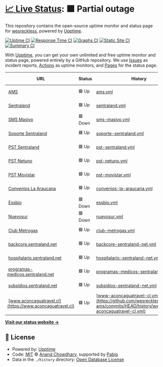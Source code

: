 # [📈 Live Status](https://wesreckless.github.io/upptime-ams): <!--live status--> **🟧 Partial outage**

This repository contains the open-source uptime monitor and status page for [wesreckless](https://wesreckless.github.io/upptime-ams), powered by [Upptime](https://github.com/upptime/upptime).

[![Uptime CI](https://github.com/wesreckless/upptime-ams/workflows/Uptime%20CI/badge.svg)](https://github.com/wesreckless/upptime-ams/actions?query=workflow%3A%22Uptime+CI%22)
[![Response Time CI](https://github.com/wesreckless/upptime-ams/workflows/Response%20Time%20CI/badge.svg)](https://github.com/wesreckless/upptime-ams/actions?query=workflow%3A%22Response+Time+CI%22)
[![Graphs CI](https://github.com/wesreckless/upptime-ams/workflows/Graphs%20CI/badge.svg)](https://github.com/wesreckless/upptime-ams/actions?query=workflow%3A%22Graphs+CI%22)
[![Static Site CI](https://github.com/wesreckless/upptime-ams/workflows/Static%20Site%20CI/badge.svg)](https://github.com/wesreckless/upptime-ams/actions?query=workflow%3A%22Static+Site+CI%22)
[![Summary CI](https://github.com/wesreckless/upptime-ams/workflows/Summary%20CI/badge.svg)](https://github.com/wesreckless/upptime-ams/actions?query=workflow%3A%22Summary+CI%22)

With [Upptime](https://upptime.js.org), you can get your own unlimited and free uptime monitor and status page, powered entirely by a GitHub repository. We use [Issues](https://github.com/wesreckless/upptime-ams/issues) as incident reports, [Actions](https://github.com/wesreckless/upptime-ams/actions) as uptime monitors, and [Pages](https://wesreckless.github.io/upptime-ams) for the status page.

<!--start: status pages-->
<!-- This summary is generated by Upptime (https://github.com/upptime/upptime) -->
<!-- Do not edit this manually, your changes will be overwritten -->
<!-- prettier-ignore -->
| URL | Status | History | Response Time | Uptime |
| --- | ------ | ------- | ------------- | ------ |
| <img alt="" src="https://icons.duckduckgo.com/ip3/www.amsmobilesolutions.cl.ico" height="13"> [AMS](https://www.amsmobilesolutions.cl) | 🟩 Up | [ams.yml](https://github.com/wesreckless/upptime-ams/commits/HEAD/history/ams.yml) | <details><summary><img alt="Response time graph" src="./graphs/ams/response-time-week.png" height="20"> 1576ms</summary><br><a href="https://wesreckless.github.io/upptime-ams/history/ams"><img alt="Response time 1194" src="https://img.shields.io/endpoint?url=https%3A%2F%2Fraw.githubusercontent.com%2Fwesreckless%2Fupptime-ams%2FHEAD%2Fapi%2Fams%2Fresponse-time.json"></a><br><a href="https://wesreckless.github.io/upptime-ams/history/ams"><img alt="24-hour response time 2671" src="https://img.shields.io/endpoint?url=https%3A%2F%2Fraw.githubusercontent.com%2Fwesreckless%2Fupptime-ams%2FHEAD%2Fapi%2Fams%2Fresponse-time-day.json"></a><br><a href="https://wesreckless.github.io/upptime-ams/history/ams"><img alt="7-day response time 1576" src="https://img.shields.io/endpoint?url=https%3A%2F%2Fraw.githubusercontent.com%2Fwesreckless%2Fupptime-ams%2FHEAD%2Fapi%2Fams%2Fresponse-time-week.json"></a><br><a href="https://wesreckless.github.io/upptime-ams/history/ams"><img alt="30-day response time 1104" src="https://img.shields.io/endpoint?url=https%3A%2F%2Fraw.githubusercontent.com%2Fwesreckless%2Fupptime-ams%2FHEAD%2Fapi%2Fams%2Fresponse-time-month.json"></a><br><a href="https://wesreckless.github.io/upptime-ams/history/ams"><img alt="1-year response time 1194" src="https://img.shields.io/endpoint?url=https%3A%2F%2Fraw.githubusercontent.com%2Fwesreckless%2Fupptime-ams%2FHEAD%2Fapi%2Fams%2Fresponse-time-year.json"></a></details> | <details><summary><a href="https://wesreckless.github.io/upptime-ams/history/ams">97.96%</a></summary><a href="https://wesreckless.github.io/upptime-ams/history/ams"><img alt="All-time uptime 99.19%" src="https://img.shields.io/endpoint?url=https%3A%2F%2Fraw.githubusercontent.com%2Fwesreckless%2Fupptime-ams%2FHEAD%2Fapi%2Fams%2Fuptime.json"></a><br><a href="https://wesreckless.github.io/upptime-ams/history/ams"><img alt="24-hour uptime 90.97%" src="https://img.shields.io/endpoint?url=https%3A%2F%2Fraw.githubusercontent.com%2Fwesreckless%2Fupptime-ams%2FHEAD%2Fapi%2Fams%2Fuptime-day.json"></a><br><a href="https://wesreckless.github.io/upptime-ams/history/ams"><img alt="7-day uptime 97.96%" src="https://img.shields.io/endpoint?url=https%3A%2F%2Fraw.githubusercontent.com%2Fwesreckless%2Fupptime-ams%2FHEAD%2Fapi%2Fams%2Fuptime-week.json"></a><br><a href="https://wesreckless.github.io/upptime-ams/history/ams"><img alt="30-day uptime 97.70%" src="https://img.shields.io/endpoint?url=https%3A%2F%2Fraw.githubusercontent.com%2Fwesreckless%2Fupptime-ams%2FHEAD%2Fapi%2Fams%2Fuptime-month.json"></a><br><a href="https://wesreckless.github.io/upptime-ams/history/ams"><img alt="1-year uptime 99.19%" src="https://img.shields.io/endpoint?url=https%3A%2F%2Fraw.githubusercontent.com%2Fwesreckless%2Fupptime-ams%2FHEAD%2Fapi%2Fams%2Fuptime-year.json"></a></details>
| <img alt="" src="https://icons.duckduckgo.com/ip3/www.sentraland.net.ico" height="13"> [Sentraland](https://www.sentraland.net) | 🟩 Up | [sentraland.yml](https://github.com/wesreckless/upptime-ams/commits/HEAD/history/sentraland.yml) | <details><summary><img alt="Response time graph" src="./graphs/sentraland/response-time-week.png" height="20"> 4884ms</summary><br><a href="https://wesreckless.github.io/upptime-ams/history/sentraland"><img alt="Response time 2089" src="https://img.shields.io/endpoint?url=https%3A%2F%2Fraw.githubusercontent.com%2Fwesreckless%2Fupptime-ams%2FHEAD%2Fapi%2Fsentraland%2Fresponse-time.json"></a><br><a href="https://wesreckless.github.io/upptime-ams/history/sentraland"><img alt="24-hour response time 1377" src="https://img.shields.io/endpoint?url=https%3A%2F%2Fraw.githubusercontent.com%2Fwesreckless%2Fupptime-ams%2FHEAD%2Fapi%2Fsentraland%2Fresponse-time-day.json"></a><br><a href="https://wesreckless.github.io/upptime-ams/history/sentraland"><img alt="7-day response time 4884" src="https://img.shields.io/endpoint?url=https%3A%2F%2Fraw.githubusercontent.com%2Fwesreckless%2Fupptime-ams%2FHEAD%2Fapi%2Fsentraland%2Fresponse-time-week.json"></a><br><a href="https://wesreckless.github.io/upptime-ams/history/sentraland"><img alt="30-day response time 2783" src="https://img.shields.io/endpoint?url=https%3A%2F%2Fraw.githubusercontent.com%2Fwesreckless%2Fupptime-ams%2FHEAD%2Fapi%2Fsentraland%2Fresponse-time-month.json"></a><br><a href="https://wesreckless.github.io/upptime-ams/history/sentraland"><img alt="1-year response time 2089" src="https://img.shields.io/endpoint?url=https%3A%2F%2Fraw.githubusercontent.com%2Fwesreckless%2Fupptime-ams%2FHEAD%2Fapi%2Fsentraland%2Fresponse-time-year.json"></a></details> | <details><summary><a href="https://wesreckless.github.io/upptime-ams/history/sentraland">98.57%</a></summary><a href="https://wesreckless.github.io/upptime-ams/history/sentraland"><img alt="All-time uptime 99.92%" src="https://img.shields.io/endpoint?url=https%3A%2F%2Fraw.githubusercontent.com%2Fwesreckless%2Fupptime-ams%2FHEAD%2Fapi%2Fsentraland%2Fuptime.json"></a><br><a href="https://wesreckless.github.io/upptime-ams/history/sentraland"><img alt="24-hour uptime 100.00%" src="https://img.shields.io/endpoint?url=https%3A%2F%2Fraw.githubusercontent.com%2Fwesreckless%2Fupptime-ams%2FHEAD%2Fapi%2Fsentraland%2Fuptime-day.json"></a><br><a href="https://wesreckless.github.io/upptime-ams/history/sentraland"><img alt="7-day uptime 98.57%" src="https://img.shields.io/endpoint?url=https%3A%2F%2Fraw.githubusercontent.com%2Fwesreckless%2Fupptime-ams%2FHEAD%2Fapi%2Fsentraland%2Fuptime-week.json"></a><br><a href="https://wesreckless.github.io/upptime-ams/history/sentraland"><img alt="30-day uptime 99.67%" src="https://img.shields.io/endpoint?url=https%3A%2F%2Fraw.githubusercontent.com%2Fwesreckless%2Fupptime-ams%2FHEAD%2Fapi%2Fsentraland%2Fuptime-month.json"></a><br><a href="https://wesreckless.github.io/upptime-ams/history/sentraland"><img alt="1-year uptime 99.92%" src="https://img.shields.io/endpoint?url=https%3A%2F%2Fraw.githubusercontent.com%2Fwesreckless%2Fupptime-ams%2FHEAD%2Fapi%2Fsentraland%2Fuptime-year.json"></a></details>
| <img alt="" src="https://icons.duckduckgo.com/ip3/www.smsmasivo.net.ico" height="13"> [SMS Masivo](https://www.smsmasivo.net) | 🟥 Down | [sms-masivo.yml](https://github.com/wesreckless/upptime-ams/commits/HEAD/history/sms-masivo.yml) | <details><summary><img alt="Response time graph" src="./graphs/sms-masivo/response-time-week.png" height="20"> 243ms</summary><br><a href="https://wesreckless.github.io/upptime-ams/history/sms-masivo"><img alt="Response time 299" src="https://img.shields.io/endpoint?url=https%3A%2F%2Fraw.githubusercontent.com%2Fwesreckless%2Fupptime-ams%2FHEAD%2Fapi%2Fsms-masivo%2Fresponse-time.json"></a><br><a href="https://wesreckless.github.io/upptime-ams/history/sms-masivo"><img alt="24-hour response time 295" src="https://img.shields.io/endpoint?url=https%3A%2F%2Fraw.githubusercontent.com%2Fwesreckless%2Fupptime-ams%2FHEAD%2Fapi%2Fsms-masivo%2Fresponse-time-day.json"></a><br><a href="https://wesreckless.github.io/upptime-ams/history/sms-masivo"><img alt="7-day response time 243" src="https://img.shields.io/endpoint?url=https%3A%2F%2Fraw.githubusercontent.com%2Fwesreckless%2Fupptime-ams%2FHEAD%2Fapi%2Fsms-masivo%2Fresponse-time-week.json"></a><br><a href="https://wesreckless.github.io/upptime-ams/history/sms-masivo"><img alt="30-day response time 237" src="https://img.shields.io/endpoint?url=https%3A%2F%2Fraw.githubusercontent.com%2Fwesreckless%2Fupptime-ams%2FHEAD%2Fapi%2Fsms-masivo%2Fresponse-time-month.json"></a><br><a href="https://wesreckless.github.io/upptime-ams/history/sms-masivo"><img alt="1-year response time 299" src="https://img.shields.io/endpoint?url=https%3A%2F%2Fraw.githubusercontent.com%2Fwesreckless%2Fupptime-ams%2FHEAD%2Fapi%2Fsms-masivo%2Fresponse-time-year.json"></a></details> | <details><summary><a href="https://wesreckless.github.io/upptime-ams/history/sms-masivo">0.00%</a></summary><a href="https://wesreckless.github.io/upptime-ams/history/sms-masivo"><img alt="All-time uptime 50.07%" src="https://img.shields.io/endpoint?url=https%3A%2F%2Fraw.githubusercontent.com%2Fwesreckless%2Fupptime-ams%2FHEAD%2Fapi%2Fsms-masivo%2Fuptime.json"></a><br><a href="https://wesreckless.github.io/upptime-ams/history/sms-masivo"><img alt="24-hour uptime 0.00%" src="https://img.shields.io/endpoint?url=https%3A%2F%2Fraw.githubusercontent.com%2Fwesreckless%2Fupptime-ams%2FHEAD%2Fapi%2Fsms-masivo%2Fuptime-day.json"></a><br><a href="https://wesreckless.github.io/upptime-ams/history/sms-masivo"><img alt="7-day uptime 0.00%" src="https://img.shields.io/endpoint?url=https%3A%2F%2Fraw.githubusercontent.com%2Fwesreckless%2Fupptime-ams%2FHEAD%2Fapi%2Fsms-masivo%2Fuptime-week.json"></a><br><a href="https://wesreckless.github.io/upptime-ams/history/sms-masivo"><img alt="30-day uptime 1.38%" src="https://img.shields.io/endpoint?url=https%3A%2F%2Fraw.githubusercontent.com%2Fwesreckless%2Fupptime-ams%2FHEAD%2Fapi%2Fsms-masivo%2Fuptime-month.json"></a><br><a href="https://wesreckless.github.io/upptime-ams/history/sms-masivo"><img alt="1-year uptime 50.07%" src="https://img.shields.io/endpoint?url=https%3A%2F%2Fraw.githubusercontent.com%2Fwesreckless%2Fupptime-ams%2FHEAD%2Fapi%2Fsms-masivo%2Fuptime-year.json"></a></details>
| <img alt="" src="https://icons.duckduckgo.com/ip3/soporte.sentraland.net.ico" height="13"> [Soporte Sentraland](https://soporte.sentraland.net) | 🟩 Up | [soporte-sentraland.yml](https://github.com/wesreckless/upptime-ams/commits/HEAD/history/soporte-sentraland.yml) | <details><summary><img alt="Response time graph" src="./graphs/soporte-sentraland/response-time-week.png" height="20"> 4952ms</summary><br><a href="https://wesreckless.github.io/upptime-ams/history/soporte-sentraland"><img alt="Response time 565" src="https://img.shields.io/endpoint?url=https%3A%2F%2Fraw.githubusercontent.com%2Fwesreckless%2Fupptime-ams%2FHEAD%2Fapi%2Fsoporte-sentraland%2Fresponse-time.json"></a><br><a href="https://wesreckless.github.io/upptime-ams/history/soporte-sentraland"><img alt="24-hour response time 307" src="https://img.shields.io/endpoint?url=https%3A%2F%2Fraw.githubusercontent.com%2Fwesreckless%2Fupptime-ams%2FHEAD%2Fapi%2Fsoporte-sentraland%2Fresponse-time-day.json"></a><br><a href="https://wesreckless.github.io/upptime-ams/history/soporte-sentraland"><img alt="7-day response time 4952" src="https://img.shields.io/endpoint?url=https%3A%2F%2Fraw.githubusercontent.com%2Fwesreckless%2Fupptime-ams%2FHEAD%2Fapi%2Fsoporte-sentraland%2Fresponse-time-week.json"></a><br><a href="https://wesreckless.github.io/upptime-ams/history/soporte-sentraland"><img alt="30-day response time 1929" src="https://img.shields.io/endpoint?url=https%3A%2F%2Fraw.githubusercontent.com%2Fwesreckless%2Fupptime-ams%2FHEAD%2Fapi%2Fsoporte-sentraland%2Fresponse-time-month.json"></a><br><a href="https://wesreckless.github.io/upptime-ams/history/soporte-sentraland"><img alt="1-year response time 565" src="https://img.shields.io/endpoint?url=https%3A%2F%2Fraw.githubusercontent.com%2Fwesreckless%2Fupptime-ams%2FHEAD%2Fapi%2Fsoporte-sentraland%2Fresponse-time-year.json"></a></details> | <details><summary><a href="https://wesreckless.github.io/upptime-ams/history/soporte-sentraland">99.42%</a></summary><a href="https://wesreckless.github.io/upptime-ams/history/soporte-sentraland"><img alt="All-time uptime 99.97%" src="https://img.shields.io/endpoint?url=https%3A%2F%2Fraw.githubusercontent.com%2Fwesreckless%2Fupptime-ams%2FHEAD%2Fapi%2Fsoporte-sentraland%2Fuptime.json"></a><br><a href="https://wesreckless.github.io/upptime-ams/history/soporte-sentraland"><img alt="24-hour uptime 100.00%" src="https://img.shields.io/endpoint?url=https%3A%2F%2Fraw.githubusercontent.com%2Fwesreckless%2Fupptime-ams%2FHEAD%2Fapi%2Fsoporte-sentraland%2Fuptime-day.json"></a><br><a href="https://wesreckless.github.io/upptime-ams/history/soporte-sentraland"><img alt="7-day uptime 99.42%" src="https://img.shields.io/endpoint?url=https%3A%2F%2Fraw.githubusercontent.com%2Fwesreckless%2Fupptime-ams%2FHEAD%2Fapi%2Fsoporte-sentraland%2Fuptime-week.json"></a><br><a href="https://wesreckless.github.io/upptime-ams/history/soporte-sentraland"><img alt="30-day uptime 99.87%" src="https://img.shields.io/endpoint?url=https%3A%2F%2Fraw.githubusercontent.com%2Fwesreckless%2Fupptime-ams%2FHEAD%2Fapi%2Fsoporte-sentraland%2Fuptime-month.json"></a><br><a href="https://wesreckless.github.io/upptime-ams/history/soporte-sentraland"><img alt="1-year uptime 99.97%" src="https://img.shields.io/endpoint?url=https%3A%2F%2Fraw.githubusercontent.com%2Fwesreckless%2Fupptime-ams%2FHEAD%2Fapi%2Fsoporte-sentraland%2Fuptime-year.json"></a></details>
| <img alt="" src="https://icons.duckduckgo.com/ip3/sent.sentraland.net.ico" height="13"> [PST Sentraland](https://sent.sentraland.net) | 🟩 Up | [pst-sentraland.yml](https://github.com/wesreckless/upptime-ams/commits/HEAD/history/pst-sentraland.yml) | <details><summary><img alt="Response time graph" src="./graphs/pst-sentraland/response-time-week.png" height="20"> 250ms</summary><br><a href="https://wesreckless.github.io/upptime-ams/history/pst-sentraland"><img alt="Response time 290" src="https://img.shields.io/endpoint?url=https%3A%2F%2Fraw.githubusercontent.com%2Fwesreckless%2Fupptime-ams%2FHEAD%2Fapi%2Fpst-sentraland%2Fresponse-time.json"></a><br><a href="https://wesreckless.github.io/upptime-ams/history/pst-sentraland"><img alt="24-hour response time 379" src="https://img.shields.io/endpoint?url=https%3A%2F%2Fraw.githubusercontent.com%2Fwesreckless%2Fupptime-ams%2FHEAD%2Fapi%2Fpst-sentraland%2Fresponse-time-day.json"></a><br><a href="https://wesreckless.github.io/upptime-ams/history/pst-sentraland"><img alt="7-day response time 250" src="https://img.shields.io/endpoint?url=https%3A%2F%2Fraw.githubusercontent.com%2Fwesreckless%2Fupptime-ams%2FHEAD%2Fapi%2Fpst-sentraland%2Fresponse-time-week.json"></a><br><a href="https://wesreckless.github.io/upptime-ams/history/pst-sentraland"><img alt="30-day response time 272" src="https://img.shields.io/endpoint?url=https%3A%2F%2Fraw.githubusercontent.com%2Fwesreckless%2Fupptime-ams%2FHEAD%2Fapi%2Fpst-sentraland%2Fresponse-time-month.json"></a><br><a href="https://wesreckless.github.io/upptime-ams/history/pst-sentraland"><img alt="1-year response time 290" src="https://img.shields.io/endpoint?url=https%3A%2F%2Fraw.githubusercontent.com%2Fwesreckless%2Fupptime-ams%2FHEAD%2Fapi%2Fpst-sentraland%2Fresponse-time-year.json"></a></details> | <details><summary><a href="https://wesreckless.github.io/upptime-ams/history/pst-sentraland">100.00%</a></summary><a href="https://wesreckless.github.io/upptime-ams/history/pst-sentraland"><img alt="All-time uptime 99.99%" src="https://img.shields.io/endpoint?url=https%3A%2F%2Fraw.githubusercontent.com%2Fwesreckless%2Fupptime-ams%2FHEAD%2Fapi%2Fpst-sentraland%2Fuptime.json"></a><br><a href="https://wesreckless.github.io/upptime-ams/history/pst-sentraland"><img alt="24-hour uptime 100.00%" src="https://img.shields.io/endpoint?url=https%3A%2F%2Fraw.githubusercontent.com%2Fwesreckless%2Fupptime-ams%2FHEAD%2Fapi%2Fpst-sentraland%2Fuptime-day.json"></a><br><a href="https://wesreckless.github.io/upptime-ams/history/pst-sentraland"><img alt="7-day uptime 100.00%" src="https://img.shields.io/endpoint?url=https%3A%2F%2Fraw.githubusercontent.com%2Fwesreckless%2Fupptime-ams%2FHEAD%2Fapi%2Fpst-sentraland%2Fuptime-week.json"></a><br><a href="https://wesreckless.github.io/upptime-ams/history/pst-sentraland"><img alt="30-day uptime 100.00%" src="https://img.shields.io/endpoint?url=https%3A%2F%2Fraw.githubusercontent.com%2Fwesreckless%2Fupptime-ams%2FHEAD%2Fapi%2Fpst-sentraland%2Fuptime-month.json"></a><br><a href="https://wesreckless.github.io/upptime-ams/history/pst-sentraland"><img alt="1-year uptime 99.99%" src="https://img.shields.io/endpoint?url=https%3A%2F%2Fraw.githubusercontent.com%2Fwesreckless%2Fupptime-ams%2FHEAD%2Fapi%2Fpst-sentraland%2Fuptime-year.json"></a></details>
| <img alt="" src="https://icons.duckduckgo.com/ip3/smsys.netuno.cl.ico" height="13"> [PST Netuno](https://smsys.netuno.cl) | 🟩 Up | [pst-netuno.yml](https://github.com/wesreckless/upptime-ams/commits/HEAD/history/pst-netuno.yml) | <details><summary><img alt="Response time graph" src="./graphs/pst-netuno/response-time-week.png" height="20"> 611ms</summary><br><a href="https://wesreckless.github.io/upptime-ams/history/pst-netuno"><img alt="Response time 700" src="https://img.shields.io/endpoint?url=https%3A%2F%2Fraw.githubusercontent.com%2Fwesreckless%2Fupptime-ams%2FHEAD%2Fapi%2Fpst-netuno%2Fresponse-time.json"></a><br><a href="https://wesreckless.github.io/upptime-ams/history/pst-netuno"><img alt="24-hour response time 735" src="https://img.shields.io/endpoint?url=https%3A%2F%2Fraw.githubusercontent.com%2Fwesreckless%2Fupptime-ams%2FHEAD%2Fapi%2Fpst-netuno%2Fresponse-time-day.json"></a><br><a href="https://wesreckless.github.io/upptime-ams/history/pst-netuno"><img alt="7-day response time 611" src="https://img.shields.io/endpoint?url=https%3A%2F%2Fraw.githubusercontent.com%2Fwesreckless%2Fupptime-ams%2FHEAD%2Fapi%2Fpst-netuno%2Fresponse-time-week.json"></a><br><a href="https://wesreckless.github.io/upptime-ams/history/pst-netuno"><img alt="30-day response time 655" src="https://img.shields.io/endpoint?url=https%3A%2F%2Fraw.githubusercontent.com%2Fwesreckless%2Fupptime-ams%2FHEAD%2Fapi%2Fpst-netuno%2Fresponse-time-month.json"></a><br><a href="https://wesreckless.github.io/upptime-ams/history/pst-netuno"><img alt="1-year response time 700" src="https://img.shields.io/endpoint?url=https%3A%2F%2Fraw.githubusercontent.com%2Fwesreckless%2Fupptime-ams%2FHEAD%2Fapi%2Fpst-netuno%2Fresponse-time-year.json"></a></details> | <details><summary><a href="https://wesreckless.github.io/upptime-ams/history/pst-netuno">100.00%</a></summary><a href="https://wesreckless.github.io/upptime-ams/history/pst-netuno"><img alt="All-time uptime 99.68%" src="https://img.shields.io/endpoint?url=https%3A%2F%2Fraw.githubusercontent.com%2Fwesreckless%2Fupptime-ams%2FHEAD%2Fapi%2Fpst-netuno%2Fuptime.json"></a><br><a href="https://wesreckless.github.io/upptime-ams/history/pst-netuno"><img alt="24-hour uptime 100.00%" src="https://img.shields.io/endpoint?url=https%3A%2F%2Fraw.githubusercontent.com%2Fwesreckless%2Fupptime-ams%2FHEAD%2Fapi%2Fpst-netuno%2Fuptime-day.json"></a><br><a href="https://wesreckless.github.io/upptime-ams/history/pst-netuno"><img alt="7-day uptime 100.00%" src="https://img.shields.io/endpoint?url=https%3A%2F%2Fraw.githubusercontent.com%2Fwesreckless%2Fupptime-ams%2FHEAD%2Fapi%2Fpst-netuno%2Fuptime-week.json"></a><br><a href="https://wesreckless.github.io/upptime-ams/history/pst-netuno"><img alt="30-day uptime 100.00%" src="https://img.shields.io/endpoint?url=https%3A%2F%2Fraw.githubusercontent.com%2Fwesreckless%2Fupptime-ams%2FHEAD%2Fapi%2Fpst-netuno%2Fuptime-month.json"></a><br><a href="https://wesreckless.github.io/upptime-ams/history/pst-netuno"><img alt="1-year uptime 99.68%" src="https://img.shields.io/endpoint?url=https%3A%2F%2Fraw.githubusercontent.com%2Fwesreckless%2Fupptime-ams%2FHEAD%2Fapi%2Fpst-netuno%2Fuptime-year.json"></a></details>
| <img alt="" src="https://icons.duckduckgo.com/ip3/pst.movistar.cl.ico" height="13"> [PST Movistar](https://pst.movistar.cl:8443/PSTadmin/init.do) | 🟩 Up | [pst-movistar.yml](https://github.com/wesreckless/upptime-ams/commits/HEAD/history/pst-movistar.yml) | <details><summary><img alt="Response time graph" src="./graphs/pst-movistar/response-time-week.png" height="20"> 636ms</summary><br><a href="https://wesreckless.github.io/upptime-ams/history/pst-movistar"><img alt="Response time 652" src="https://img.shields.io/endpoint?url=https%3A%2F%2Fraw.githubusercontent.com%2Fwesreckless%2Fupptime-ams%2FHEAD%2Fapi%2Fpst-movistar%2Fresponse-time.json"></a><br><a href="https://wesreckless.github.io/upptime-ams/history/pst-movistar"><img alt="24-hour response time 832" src="https://img.shields.io/endpoint?url=https%3A%2F%2Fraw.githubusercontent.com%2Fwesreckless%2Fupptime-ams%2FHEAD%2Fapi%2Fpst-movistar%2Fresponse-time-day.json"></a><br><a href="https://wesreckless.github.io/upptime-ams/history/pst-movistar"><img alt="7-day response time 636" src="https://img.shields.io/endpoint?url=https%3A%2F%2Fraw.githubusercontent.com%2Fwesreckless%2Fupptime-ams%2FHEAD%2Fapi%2Fpst-movistar%2Fresponse-time-week.json"></a><br><a href="https://wesreckless.github.io/upptime-ams/history/pst-movistar"><img alt="30-day response time 635" src="https://img.shields.io/endpoint?url=https%3A%2F%2Fraw.githubusercontent.com%2Fwesreckless%2Fupptime-ams%2FHEAD%2Fapi%2Fpst-movistar%2Fresponse-time-month.json"></a><br><a href="https://wesreckless.github.io/upptime-ams/history/pst-movistar"><img alt="1-year response time 652" src="https://img.shields.io/endpoint?url=https%3A%2F%2Fraw.githubusercontent.com%2Fwesreckless%2Fupptime-ams%2FHEAD%2Fapi%2Fpst-movistar%2Fresponse-time-year.json"></a></details> | <details><summary><a href="https://wesreckless.github.io/upptime-ams/history/pst-movistar">100.00%</a></summary><a href="https://wesreckless.github.io/upptime-ams/history/pst-movistar"><img alt="All-time uptime 100.00%" src="https://img.shields.io/endpoint?url=https%3A%2F%2Fraw.githubusercontent.com%2Fwesreckless%2Fupptime-ams%2FHEAD%2Fapi%2Fpst-movistar%2Fuptime.json"></a><br><a href="https://wesreckless.github.io/upptime-ams/history/pst-movistar"><img alt="24-hour uptime 100.00%" src="https://img.shields.io/endpoint?url=https%3A%2F%2Fraw.githubusercontent.com%2Fwesreckless%2Fupptime-ams%2FHEAD%2Fapi%2Fpst-movistar%2Fuptime-day.json"></a><br><a href="https://wesreckless.github.io/upptime-ams/history/pst-movistar"><img alt="7-day uptime 100.00%" src="https://img.shields.io/endpoint?url=https%3A%2F%2Fraw.githubusercontent.com%2Fwesreckless%2Fupptime-ams%2FHEAD%2Fapi%2Fpst-movistar%2Fuptime-week.json"></a><br><a href="https://wesreckless.github.io/upptime-ams/history/pst-movistar"><img alt="30-day uptime 100.00%" src="https://img.shields.io/endpoint?url=https%3A%2F%2Fraw.githubusercontent.com%2Fwesreckless%2Fupptime-ams%2FHEAD%2Fapi%2Fpst-movistar%2Fuptime-month.json"></a><br><a href="https://wesreckless.github.io/upptime-ams/history/pst-movistar"><img alt="1-year uptime 100.00%" src="https://img.shields.io/endpoint?url=https%3A%2F%2Fraw.githubusercontent.com%2Fwesreckless%2Fupptime-ams%2FHEAD%2Fapi%2Fpst-movistar%2Fuptime-year.json"></a></details>
| <img alt="" src="https://icons.duckduckgo.com/ip3/convenios.laaraucana.cl.ico" height="13"> [Convenios La Araucana](https://convenios.laaraucana.cl) | 🟩 Up | [convenios-la-araucana.yml](https://github.com/wesreckless/upptime-ams/commits/HEAD/history/convenios-la-araucana.yml) | <details><summary><img alt="Response time graph" src="./graphs/convenios-la-araucana/response-time-week.png" height="20"> 4736ms</summary><br><a href="https://wesreckless.github.io/upptime-ams/history/convenios-la-araucana"><img alt="Response time 1165" src="https://img.shields.io/endpoint?url=https%3A%2F%2Fraw.githubusercontent.com%2Fwesreckless%2Fupptime-ams%2FHEAD%2Fapi%2Fconvenios-la-araucana%2Fresponse-time.json"></a><br><a href="https://wesreckless.github.io/upptime-ams/history/convenios-la-araucana"><img alt="24-hour response time 854" src="https://img.shields.io/endpoint?url=https%3A%2F%2Fraw.githubusercontent.com%2Fwesreckless%2Fupptime-ams%2FHEAD%2Fapi%2Fconvenios-la-araucana%2Fresponse-time-day.json"></a><br><a href="https://wesreckless.github.io/upptime-ams/history/convenios-la-araucana"><img alt="7-day response time 4736" src="https://img.shields.io/endpoint?url=https%3A%2F%2Fraw.githubusercontent.com%2Fwesreckless%2Fupptime-ams%2FHEAD%2Fapi%2Fconvenios-la-araucana%2Fresponse-time-week.json"></a><br><a href="https://wesreckless.github.io/upptime-ams/history/convenios-la-araucana"><img alt="30-day response time 2041" src="https://img.shields.io/endpoint?url=https%3A%2F%2Fraw.githubusercontent.com%2Fwesreckless%2Fupptime-ams%2FHEAD%2Fapi%2Fconvenios-la-araucana%2Fresponse-time-month.json"></a><br><a href="https://wesreckless.github.io/upptime-ams/history/convenios-la-araucana"><img alt="1-year response time 1165" src="https://img.shields.io/endpoint?url=https%3A%2F%2Fraw.githubusercontent.com%2Fwesreckless%2Fupptime-ams%2FHEAD%2Fapi%2Fconvenios-la-araucana%2Fresponse-time-year.json"></a></details> | <details><summary><a href="https://wesreckless.github.io/upptime-ams/history/convenios-la-araucana">98.86%</a></summary><a href="https://wesreckless.github.io/upptime-ams/history/convenios-la-araucana"><img alt="All-time uptime 99.94%" src="https://img.shields.io/endpoint?url=https%3A%2F%2Fraw.githubusercontent.com%2Fwesreckless%2Fupptime-ams%2FHEAD%2Fapi%2Fconvenios-la-araucana%2Fuptime.json"></a><br><a href="https://wesreckless.github.io/upptime-ams/history/convenios-la-araucana"><img alt="24-hour uptime 100.00%" src="https://img.shields.io/endpoint?url=https%3A%2F%2Fraw.githubusercontent.com%2Fwesreckless%2Fupptime-ams%2FHEAD%2Fapi%2Fconvenios-la-araucana%2Fuptime-day.json"></a><br><a href="https://wesreckless.github.io/upptime-ams/history/convenios-la-araucana"><img alt="7-day uptime 98.86%" src="https://img.shields.io/endpoint?url=https%3A%2F%2Fraw.githubusercontent.com%2Fwesreckless%2Fupptime-ams%2FHEAD%2Fapi%2Fconvenios-la-araucana%2Fuptime-week.json"></a><br><a href="https://wesreckless.github.io/upptime-ams/history/convenios-la-araucana"><img alt="30-day uptime 99.74%" src="https://img.shields.io/endpoint?url=https%3A%2F%2Fraw.githubusercontent.com%2Fwesreckless%2Fupptime-ams%2FHEAD%2Fapi%2Fconvenios-la-araucana%2Fuptime-month.json"></a><br><a href="https://wesreckless.github.io/upptime-ams/history/convenios-la-araucana"><img alt="1-year uptime 99.94%" src="https://img.shields.io/endpoint?url=https%3A%2F%2Fraw.githubusercontent.com%2Fwesreckless%2Fupptime-ams%2FHEAD%2Fapi%2Fconvenios-la-araucana%2Fuptime-year.json"></a></details>
| <img alt="" src="https://icons.duckduckgo.com/ip3/www.essbio.cl.ico" height="13"> [Essbio](https://www.essbio.cl) | 🟥 Down | [essbio.yml](https://github.com/wesreckless/upptime-ams/commits/HEAD/history/essbio.yml) | <details><summary><img alt="Response time graph" src="./graphs/essbio/response-time-week.png" height="20"> 222ms</summary><br><a href="https://wesreckless.github.io/upptime-ams/history/essbio"><img alt="Response time 154" src="https://img.shields.io/endpoint?url=https%3A%2F%2Fraw.githubusercontent.com%2Fwesreckless%2Fupptime-ams%2FHEAD%2Fapi%2Fessbio%2Fresponse-time.json"></a><br><a href="https://wesreckless.github.io/upptime-ams/history/essbio"><img alt="24-hour response time 224" src="https://img.shields.io/endpoint?url=https%3A%2F%2Fraw.githubusercontent.com%2Fwesreckless%2Fupptime-ams%2FHEAD%2Fapi%2Fessbio%2Fresponse-time-day.json"></a><br><a href="https://wesreckless.github.io/upptime-ams/history/essbio"><img alt="7-day response time 222" src="https://img.shields.io/endpoint?url=https%3A%2F%2Fraw.githubusercontent.com%2Fwesreckless%2Fupptime-ams%2FHEAD%2Fapi%2Fessbio%2Fresponse-time-week.json"></a><br><a href="https://wesreckless.github.io/upptime-ams/history/essbio"><img alt="30-day response time 189" src="https://img.shields.io/endpoint?url=https%3A%2F%2Fraw.githubusercontent.com%2Fwesreckless%2Fupptime-ams%2FHEAD%2Fapi%2Fessbio%2Fresponse-time-month.json"></a><br><a href="https://wesreckless.github.io/upptime-ams/history/essbio"><img alt="1-year response time 154" src="https://img.shields.io/endpoint?url=https%3A%2F%2Fraw.githubusercontent.com%2Fwesreckless%2Fupptime-ams%2FHEAD%2Fapi%2Fessbio%2Fresponse-time-year.json"></a></details> | <details><summary><a href="https://wesreckless.github.io/upptime-ams/history/essbio">0.00%</a></summary><a href="https://wesreckless.github.io/upptime-ams/history/essbio"><img alt="All-time uptime 0.00%" src="https://img.shields.io/endpoint?url=https%3A%2F%2Fraw.githubusercontent.com%2Fwesreckless%2Fupptime-ams%2FHEAD%2Fapi%2Fessbio%2Fuptime.json"></a><br><a href="https://wesreckless.github.io/upptime-ams/history/essbio"><img alt="24-hour uptime 0.00%" src="https://img.shields.io/endpoint?url=https%3A%2F%2Fraw.githubusercontent.com%2Fwesreckless%2Fupptime-ams%2FHEAD%2Fapi%2Fessbio%2Fuptime-day.json"></a><br><a href="https://wesreckless.github.io/upptime-ams/history/essbio"><img alt="7-day uptime 0.00%" src="https://img.shields.io/endpoint?url=https%3A%2F%2Fraw.githubusercontent.com%2Fwesreckless%2Fupptime-ams%2FHEAD%2Fapi%2Fessbio%2Fuptime-week.json"></a><br><a href="https://wesreckless.github.io/upptime-ams/history/essbio"><img alt="30-day uptime 1.38%" src="https://img.shields.io/endpoint?url=https%3A%2F%2Fraw.githubusercontent.com%2Fwesreckless%2Fupptime-ams%2FHEAD%2Fapi%2Fessbio%2Fuptime-month.json"></a><br><a href="https://wesreckless.github.io/upptime-ams/history/essbio"><img alt="1-year uptime 0.00%" src="https://img.shields.io/endpoint?url=https%3A%2F%2Fraw.githubusercontent.com%2Fwesreckless%2Fupptime-ams%2FHEAD%2Fapi%2Fessbio%2Fuptime-year.json"></a></details>
| <img alt="" src="https://icons.duckduckgo.com/ip3/www.nuevosur.cl.ico" height="13"> [Nuevosur](https://www.nuevosur.cl) | 🟥 Down | [nuevosur.yml](https://github.com/wesreckless/upptime-ams/commits/HEAD/history/nuevosur.yml) | <details><summary><img alt="Response time graph" src="./graphs/nuevosur/response-time-week.png" height="20"> 165ms</summary><br><a href="https://wesreckless.github.io/upptime-ams/history/nuevosur"><img alt="Response time 144" src="https://img.shields.io/endpoint?url=https%3A%2F%2Fraw.githubusercontent.com%2Fwesreckless%2Fupptime-ams%2FHEAD%2Fapi%2Fnuevosur%2Fresponse-time.json"></a><br><a href="https://wesreckless.github.io/upptime-ams/history/nuevosur"><img alt="24-hour response time 219" src="https://img.shields.io/endpoint?url=https%3A%2F%2Fraw.githubusercontent.com%2Fwesreckless%2Fupptime-ams%2FHEAD%2Fapi%2Fnuevosur%2Fresponse-time-day.json"></a><br><a href="https://wesreckless.github.io/upptime-ams/history/nuevosur"><img alt="7-day response time 165" src="https://img.shields.io/endpoint?url=https%3A%2F%2Fraw.githubusercontent.com%2Fwesreckless%2Fupptime-ams%2FHEAD%2Fapi%2Fnuevosur%2Fresponse-time-week.json"></a><br><a href="https://wesreckless.github.io/upptime-ams/history/nuevosur"><img alt="30-day response time 162" src="https://img.shields.io/endpoint?url=https%3A%2F%2Fraw.githubusercontent.com%2Fwesreckless%2Fupptime-ams%2FHEAD%2Fapi%2Fnuevosur%2Fresponse-time-month.json"></a><br><a href="https://wesreckless.github.io/upptime-ams/history/nuevosur"><img alt="1-year response time 144" src="https://img.shields.io/endpoint?url=https%3A%2F%2Fraw.githubusercontent.com%2Fwesreckless%2Fupptime-ams%2FHEAD%2Fapi%2Fnuevosur%2Fresponse-time-year.json"></a></details> | <details><summary><a href="https://wesreckless.github.io/upptime-ams/history/nuevosur">0.00%</a></summary><a href="https://wesreckless.github.io/upptime-ams/history/nuevosur"><img alt="All-time uptime 0.00%" src="https://img.shields.io/endpoint?url=https%3A%2F%2Fraw.githubusercontent.com%2Fwesreckless%2Fupptime-ams%2FHEAD%2Fapi%2Fnuevosur%2Fuptime.json"></a><br><a href="https://wesreckless.github.io/upptime-ams/history/nuevosur"><img alt="24-hour uptime 0.00%" src="https://img.shields.io/endpoint?url=https%3A%2F%2Fraw.githubusercontent.com%2Fwesreckless%2Fupptime-ams%2FHEAD%2Fapi%2Fnuevosur%2Fuptime-day.json"></a><br><a href="https://wesreckless.github.io/upptime-ams/history/nuevosur"><img alt="7-day uptime 0.00%" src="https://img.shields.io/endpoint?url=https%3A%2F%2Fraw.githubusercontent.com%2Fwesreckless%2Fupptime-ams%2FHEAD%2Fapi%2Fnuevosur%2Fuptime-week.json"></a><br><a href="https://wesreckless.github.io/upptime-ams/history/nuevosur"><img alt="30-day uptime 1.38%" src="https://img.shields.io/endpoint?url=https%3A%2F%2Fraw.githubusercontent.com%2Fwesreckless%2Fupptime-ams%2FHEAD%2Fapi%2Fnuevosur%2Fuptime-month.json"></a><br><a href="https://wesreckless.github.io/upptime-ams/history/nuevosur"><img alt="1-year uptime 0.00%" src="https://img.shields.io/endpoint?url=https%3A%2F%2Fraw.githubusercontent.com%2Fwesreckless%2Fupptime-ams%2FHEAD%2Fapi%2Fnuevosur%2Fuptime-year.json"></a></details>
| <img alt="" src="https://icons.duckduckgo.com/ip3/www.clubmetrogas.cl.ico" height="13"> [Club Metrogas](https://www.clubmetrogas.cl) | 🟩 Up | [club-metrogas.yml](https://github.com/wesreckless/upptime-ams/commits/HEAD/history/club-metrogas.yml) | <details><summary><img alt="Response time graph" src="./graphs/club-metrogas/response-time-week.png" height="20"> 1266ms</summary><br><a href="https://wesreckless.github.io/upptime-ams/history/club-metrogas"><img alt="Response time 1500" src="https://img.shields.io/endpoint?url=https%3A%2F%2Fraw.githubusercontent.com%2Fwesreckless%2Fupptime-ams%2FHEAD%2Fapi%2Fclub-metrogas%2Fresponse-time.json"></a><br><a href="https://wesreckless.github.io/upptime-ams/history/club-metrogas"><img alt="24-hour response time 1544" src="https://img.shields.io/endpoint?url=https%3A%2F%2Fraw.githubusercontent.com%2Fwesreckless%2Fupptime-ams%2FHEAD%2Fapi%2Fclub-metrogas%2Fresponse-time-day.json"></a><br><a href="https://wesreckless.github.io/upptime-ams/history/club-metrogas"><img alt="7-day response time 1266" src="https://img.shields.io/endpoint?url=https%3A%2F%2Fraw.githubusercontent.com%2Fwesreckless%2Fupptime-ams%2FHEAD%2Fapi%2Fclub-metrogas%2Fresponse-time-week.json"></a><br><a href="https://wesreckless.github.io/upptime-ams/history/club-metrogas"><img alt="30-day response time 1219" src="https://img.shields.io/endpoint?url=https%3A%2F%2Fraw.githubusercontent.com%2Fwesreckless%2Fupptime-ams%2FHEAD%2Fapi%2Fclub-metrogas%2Fresponse-time-month.json"></a><br><a href="https://wesreckless.github.io/upptime-ams/history/club-metrogas"><img alt="1-year response time 1500" src="https://img.shields.io/endpoint?url=https%3A%2F%2Fraw.githubusercontent.com%2Fwesreckless%2Fupptime-ams%2FHEAD%2Fapi%2Fclub-metrogas%2Fresponse-time-year.json"></a></details> | <details><summary><a href="https://wesreckless.github.io/upptime-ams/history/club-metrogas">100.00%</a></summary><a href="https://wesreckless.github.io/upptime-ams/history/club-metrogas"><img alt="All-time uptime 99.93%" src="https://img.shields.io/endpoint?url=https%3A%2F%2Fraw.githubusercontent.com%2Fwesreckless%2Fupptime-ams%2FHEAD%2Fapi%2Fclub-metrogas%2Fuptime.json"></a><br><a href="https://wesreckless.github.io/upptime-ams/history/club-metrogas"><img alt="24-hour uptime 100.00%" src="https://img.shields.io/endpoint?url=https%3A%2F%2Fraw.githubusercontent.com%2Fwesreckless%2Fupptime-ams%2FHEAD%2Fapi%2Fclub-metrogas%2Fuptime-day.json"></a><br><a href="https://wesreckless.github.io/upptime-ams/history/club-metrogas"><img alt="7-day uptime 100.00%" src="https://img.shields.io/endpoint?url=https%3A%2F%2Fraw.githubusercontent.com%2Fwesreckless%2Fupptime-ams%2FHEAD%2Fapi%2Fclub-metrogas%2Fuptime-week.json"></a><br><a href="https://wesreckless.github.io/upptime-ams/history/club-metrogas"><img alt="30-day uptime 100.00%" src="https://img.shields.io/endpoint?url=https%3A%2F%2Fraw.githubusercontent.com%2Fwesreckless%2Fupptime-ams%2FHEAD%2Fapi%2Fclub-metrogas%2Fuptime-month.json"></a><br><a href="https://wesreckless.github.io/upptime-ams/history/club-metrogas"><img alt="1-year uptime 99.93%" src="https://img.shields.io/endpoint?url=https%3A%2F%2Fraw.githubusercontent.com%2Fwesreckless%2Fupptime-ams%2FHEAD%2Fapi%2Fclub-metrogas%2Fuptime-year.json"></a></details>
| <img alt="" src="https://icons.duckduckgo.com/ip3/backcore.sentraland.net.ico" height="13"> [backcore.sentraland.net](https://backcore.sentraland.net) | 🟩 Up | [backcore-sentraland-net.yml](https://github.com/wesreckless/upptime-ams/commits/HEAD/history/backcore-sentraland-net.yml) | <details><summary><img alt="Response time graph" src="./graphs/backcore-sentraland-net/response-time-week.png" height="20"> 220ms</summary><br><a href="https://wesreckless.github.io/upptime-ams/history/backcore-sentraland-net"><img alt="Response time 202" src="https://img.shields.io/endpoint?url=https%3A%2F%2Fraw.githubusercontent.com%2Fwesreckless%2Fupptime-ams%2FHEAD%2Fapi%2Fbackcore-sentraland-net%2Fresponse-time.json"></a><br><a href="https://wesreckless.github.io/upptime-ams/history/backcore-sentraland-net"><img alt="24-hour response time 362" src="https://img.shields.io/endpoint?url=https%3A%2F%2Fraw.githubusercontent.com%2Fwesreckless%2Fupptime-ams%2FHEAD%2Fapi%2Fbackcore-sentraland-net%2Fresponse-time-day.json"></a><br><a href="https://wesreckless.github.io/upptime-ams/history/backcore-sentraland-net"><img alt="7-day response time 220" src="https://img.shields.io/endpoint?url=https%3A%2F%2Fraw.githubusercontent.com%2Fwesreckless%2Fupptime-ams%2FHEAD%2Fapi%2Fbackcore-sentraland-net%2Fresponse-time-week.json"></a><br><a href="https://wesreckless.github.io/upptime-ams/history/backcore-sentraland-net"><img alt="30-day response time 216" src="https://img.shields.io/endpoint?url=https%3A%2F%2Fraw.githubusercontent.com%2Fwesreckless%2Fupptime-ams%2FHEAD%2Fapi%2Fbackcore-sentraland-net%2Fresponse-time-month.json"></a><br><a href="https://wesreckless.github.io/upptime-ams/history/backcore-sentraland-net"><img alt="1-year response time 202" src="https://img.shields.io/endpoint?url=https%3A%2F%2Fraw.githubusercontent.com%2Fwesreckless%2Fupptime-ams%2FHEAD%2Fapi%2Fbackcore-sentraland-net%2Fresponse-time-year.json"></a></details> | <details><summary><a href="https://wesreckless.github.io/upptime-ams/history/backcore-sentraland-net">100.00%</a></summary><a href="https://wesreckless.github.io/upptime-ams/history/backcore-sentraland-net"><img alt="All-time uptime 100.00%" src="https://img.shields.io/endpoint?url=https%3A%2F%2Fraw.githubusercontent.com%2Fwesreckless%2Fupptime-ams%2FHEAD%2Fapi%2Fbackcore-sentraland-net%2Fuptime.json"></a><br><a href="https://wesreckless.github.io/upptime-ams/history/backcore-sentraland-net"><img alt="24-hour uptime 100.00%" src="https://img.shields.io/endpoint?url=https%3A%2F%2Fraw.githubusercontent.com%2Fwesreckless%2Fupptime-ams%2FHEAD%2Fapi%2Fbackcore-sentraland-net%2Fuptime-day.json"></a><br><a href="https://wesreckless.github.io/upptime-ams/history/backcore-sentraland-net"><img alt="7-day uptime 100.00%" src="https://img.shields.io/endpoint?url=https%3A%2F%2Fraw.githubusercontent.com%2Fwesreckless%2Fupptime-ams%2FHEAD%2Fapi%2Fbackcore-sentraland-net%2Fuptime-week.json"></a><br><a href="https://wesreckless.github.io/upptime-ams/history/backcore-sentraland-net"><img alt="30-day uptime 100.00%" src="https://img.shields.io/endpoint?url=https%3A%2F%2Fraw.githubusercontent.com%2Fwesreckless%2Fupptime-ams%2FHEAD%2Fapi%2Fbackcore-sentraland-net%2Fuptime-month.json"></a><br><a href="https://wesreckless.github.io/upptime-ams/history/backcore-sentraland-net"><img alt="1-year uptime 100.00%" src="https://img.shields.io/endpoint?url=https%3A%2F%2Fraw.githubusercontent.com%2Fwesreckless%2Fupptime-ams%2FHEAD%2Fapi%2Fbackcore-sentraland-net%2Fuptime-year.json"></a></details>
| <img alt="" src="https://icons.duckduckgo.com/ip3/hospitalario.sentraland.net.ico" height="13"> [hospitalario.sentraland.net](https://hospitalario.sentraland.net) | 🟩 Up | [hospitalario-sentraland-net.yml](https://github.com/wesreckless/upptime-ams/commits/HEAD/history/hospitalario-sentraland-net.yml) | <details><summary><img alt="Response time graph" src="./graphs/hospitalario-sentraland-net/response-time-week.png" height="20"> 180ms</summary><br><a href="https://wesreckless.github.io/upptime-ams/history/hospitalario-sentraland-net"><img alt="Response time 188" src="https://img.shields.io/endpoint?url=https%3A%2F%2Fraw.githubusercontent.com%2Fwesreckless%2Fupptime-ams%2FHEAD%2Fapi%2Fhospitalario-sentraland-net%2Fresponse-time.json"></a><br><a href="https://wesreckless.github.io/upptime-ams/history/hospitalario-sentraland-net"><img alt="24-hour response time 308" src="https://img.shields.io/endpoint?url=https%3A%2F%2Fraw.githubusercontent.com%2Fwesreckless%2Fupptime-ams%2FHEAD%2Fapi%2Fhospitalario-sentraland-net%2Fresponse-time-day.json"></a><br><a href="https://wesreckless.github.io/upptime-ams/history/hospitalario-sentraland-net"><img alt="7-day response time 180" src="https://img.shields.io/endpoint?url=https%3A%2F%2Fraw.githubusercontent.com%2Fwesreckless%2Fupptime-ams%2FHEAD%2Fapi%2Fhospitalario-sentraland-net%2Fresponse-time-week.json"></a><br><a href="https://wesreckless.github.io/upptime-ams/history/hospitalario-sentraland-net"><img alt="30-day response time 187" src="https://img.shields.io/endpoint?url=https%3A%2F%2Fraw.githubusercontent.com%2Fwesreckless%2Fupptime-ams%2FHEAD%2Fapi%2Fhospitalario-sentraland-net%2Fresponse-time-month.json"></a><br><a href="https://wesreckless.github.io/upptime-ams/history/hospitalario-sentraland-net"><img alt="1-year response time 188" src="https://img.shields.io/endpoint?url=https%3A%2F%2Fraw.githubusercontent.com%2Fwesreckless%2Fupptime-ams%2FHEAD%2Fapi%2Fhospitalario-sentraland-net%2Fresponse-time-year.json"></a></details> | <details><summary><a href="https://wesreckless.github.io/upptime-ams/history/hospitalario-sentraland-net">100.00%</a></summary><a href="https://wesreckless.github.io/upptime-ams/history/hospitalario-sentraland-net"><img alt="All-time uptime 100.00%" src="https://img.shields.io/endpoint?url=https%3A%2F%2Fraw.githubusercontent.com%2Fwesreckless%2Fupptime-ams%2FHEAD%2Fapi%2Fhospitalario-sentraland-net%2Fuptime.json"></a><br><a href="https://wesreckless.github.io/upptime-ams/history/hospitalario-sentraland-net"><img alt="24-hour uptime 100.00%" src="https://img.shields.io/endpoint?url=https%3A%2F%2Fraw.githubusercontent.com%2Fwesreckless%2Fupptime-ams%2FHEAD%2Fapi%2Fhospitalario-sentraland-net%2Fuptime-day.json"></a><br><a href="https://wesreckless.github.io/upptime-ams/history/hospitalario-sentraland-net"><img alt="7-day uptime 100.00%" src="https://img.shields.io/endpoint?url=https%3A%2F%2Fraw.githubusercontent.com%2Fwesreckless%2Fupptime-ams%2FHEAD%2Fapi%2Fhospitalario-sentraland-net%2Fuptime-week.json"></a><br><a href="https://wesreckless.github.io/upptime-ams/history/hospitalario-sentraland-net"><img alt="30-day uptime 100.00%" src="https://img.shields.io/endpoint?url=https%3A%2F%2Fraw.githubusercontent.com%2Fwesreckless%2Fupptime-ams%2FHEAD%2Fapi%2Fhospitalario-sentraland-net%2Fuptime-month.json"></a><br><a href="https://wesreckless.github.io/upptime-ams/history/hospitalario-sentraland-net"><img alt="1-year uptime 100.00%" src="https://img.shields.io/endpoint?url=https%3A%2F%2Fraw.githubusercontent.com%2Fwesreckless%2Fupptime-ams%2FHEAD%2Fapi%2Fhospitalario-sentraland-net%2Fuptime-year.json"></a></details>
| <img alt="" src="https://icons.duckduckgo.com/ip3/programas-medicos.sentraland.net.ico" height="13"> [programas-medicos.sentraland.net](https://programas-medicos.sentraland.net) | 🟩 Up | [programas-medicos-sentraland-net.yml](https://github.com/wesreckless/upptime-ams/commits/HEAD/history/programas-medicos-sentraland-net.yml) | <details><summary><img alt="Response time graph" src="./graphs/programas-medicos-sentraland-net/response-time-week.png" height="20"> 202ms</summary><br><a href="https://wesreckless.github.io/upptime-ams/history/programas-medicos-sentraland-net"><img alt="Response time 192" src="https://img.shields.io/endpoint?url=https%3A%2F%2Fraw.githubusercontent.com%2Fwesreckless%2Fupptime-ams%2FHEAD%2Fapi%2Fprogramas-medicos-sentraland-net%2Fresponse-time.json"></a><br><a href="https://wesreckless.github.io/upptime-ams/history/programas-medicos-sentraland-net"><img alt="24-hour response time 325" src="https://img.shields.io/endpoint?url=https%3A%2F%2Fraw.githubusercontent.com%2Fwesreckless%2Fupptime-ams%2FHEAD%2Fapi%2Fprogramas-medicos-sentraland-net%2Fresponse-time-day.json"></a><br><a href="https://wesreckless.github.io/upptime-ams/history/programas-medicos-sentraland-net"><img alt="7-day response time 202" src="https://img.shields.io/endpoint?url=https%3A%2F%2Fraw.githubusercontent.com%2Fwesreckless%2Fupptime-ams%2FHEAD%2Fapi%2Fprogramas-medicos-sentraland-net%2Fresponse-time-week.json"></a><br><a href="https://wesreckless.github.io/upptime-ams/history/programas-medicos-sentraland-net"><img alt="30-day response time 204" src="https://img.shields.io/endpoint?url=https%3A%2F%2Fraw.githubusercontent.com%2Fwesreckless%2Fupptime-ams%2FHEAD%2Fapi%2Fprogramas-medicos-sentraland-net%2Fresponse-time-month.json"></a><br><a href="https://wesreckless.github.io/upptime-ams/history/programas-medicos-sentraland-net"><img alt="1-year response time 192" src="https://img.shields.io/endpoint?url=https%3A%2F%2Fraw.githubusercontent.com%2Fwesreckless%2Fupptime-ams%2FHEAD%2Fapi%2Fprogramas-medicos-sentraland-net%2Fresponse-time-year.json"></a></details> | <details><summary><a href="https://wesreckless.github.io/upptime-ams/history/programas-medicos-sentraland-net">100.00%</a></summary><a href="https://wesreckless.github.io/upptime-ams/history/programas-medicos-sentraland-net"><img alt="All-time uptime 100.00%" src="https://img.shields.io/endpoint?url=https%3A%2F%2Fraw.githubusercontent.com%2Fwesreckless%2Fupptime-ams%2FHEAD%2Fapi%2Fprogramas-medicos-sentraland-net%2Fuptime.json"></a><br><a href="https://wesreckless.github.io/upptime-ams/history/programas-medicos-sentraland-net"><img alt="24-hour uptime 100.00%" src="https://img.shields.io/endpoint?url=https%3A%2F%2Fraw.githubusercontent.com%2Fwesreckless%2Fupptime-ams%2FHEAD%2Fapi%2Fprogramas-medicos-sentraland-net%2Fuptime-day.json"></a><br><a href="https://wesreckless.github.io/upptime-ams/history/programas-medicos-sentraland-net"><img alt="7-day uptime 100.00%" src="https://img.shields.io/endpoint?url=https%3A%2F%2Fraw.githubusercontent.com%2Fwesreckless%2Fupptime-ams%2FHEAD%2Fapi%2Fprogramas-medicos-sentraland-net%2Fuptime-week.json"></a><br><a href="https://wesreckless.github.io/upptime-ams/history/programas-medicos-sentraland-net"><img alt="30-day uptime 100.00%" src="https://img.shields.io/endpoint?url=https%3A%2F%2Fraw.githubusercontent.com%2Fwesreckless%2Fupptime-ams%2FHEAD%2Fapi%2Fprogramas-medicos-sentraland-net%2Fuptime-month.json"></a><br><a href="https://wesreckless.github.io/upptime-ams/history/programas-medicos-sentraland-net"><img alt="1-year uptime 100.00%" src="https://img.shields.io/endpoint?url=https%3A%2F%2Fraw.githubusercontent.com%2Fwesreckless%2Fupptime-ams%2FHEAD%2Fapi%2Fprogramas-medicos-sentraland-net%2Fuptime-year.json"></a></details>
| <img alt="" src="https://icons.duckduckgo.com/ip3/subsidios.sentraland.net.ico" height="13"> [subsidios.sentraland.net](https://subsidios.sentraland.net) | 🟩 Up | [subsidios-sentraland-net.yml](https://github.com/wesreckless/upptime-ams/commits/HEAD/history/subsidios-sentraland-net.yml) | <details><summary><img alt="Response time graph" src="./graphs/subsidios-sentraland-net/response-time-week.png" height="20"> 199ms</summary><br><a href="https://wesreckless.github.io/upptime-ams/history/subsidios-sentraland-net"><img alt="Response time 195" src="https://img.shields.io/endpoint?url=https%3A%2F%2Fraw.githubusercontent.com%2Fwesreckless%2Fupptime-ams%2FHEAD%2Fapi%2Fsubsidios-sentraland-net%2Fresponse-time.json"></a><br><a href="https://wesreckless.github.io/upptime-ams/history/subsidios-sentraland-net"><img alt="24-hour response time 353" src="https://img.shields.io/endpoint?url=https%3A%2F%2Fraw.githubusercontent.com%2Fwesreckless%2Fupptime-ams%2FHEAD%2Fapi%2Fsubsidios-sentraland-net%2Fresponse-time-day.json"></a><br><a href="https://wesreckless.github.io/upptime-ams/history/subsidios-sentraland-net"><img alt="7-day response time 199" src="https://img.shields.io/endpoint?url=https%3A%2F%2Fraw.githubusercontent.com%2Fwesreckless%2Fupptime-ams%2FHEAD%2Fapi%2Fsubsidios-sentraland-net%2Fresponse-time-week.json"></a><br><a href="https://wesreckless.github.io/upptime-ams/history/subsidios-sentraland-net"><img alt="30-day response time 194" src="https://img.shields.io/endpoint?url=https%3A%2F%2Fraw.githubusercontent.com%2Fwesreckless%2Fupptime-ams%2FHEAD%2Fapi%2Fsubsidios-sentraland-net%2Fresponse-time-month.json"></a><br><a href="https://wesreckless.github.io/upptime-ams/history/subsidios-sentraland-net"><img alt="1-year response time 195" src="https://img.shields.io/endpoint?url=https%3A%2F%2Fraw.githubusercontent.com%2Fwesreckless%2Fupptime-ams%2FHEAD%2Fapi%2Fsubsidios-sentraland-net%2Fresponse-time-year.json"></a></details> | <details><summary><a href="https://wesreckless.github.io/upptime-ams/history/subsidios-sentraland-net">100.00%</a></summary><a href="https://wesreckless.github.io/upptime-ams/history/subsidios-sentraland-net"><img alt="All-time uptime 100.00%" src="https://img.shields.io/endpoint?url=https%3A%2F%2Fraw.githubusercontent.com%2Fwesreckless%2Fupptime-ams%2FHEAD%2Fapi%2Fsubsidios-sentraland-net%2Fuptime.json"></a><br><a href="https://wesreckless.github.io/upptime-ams/history/subsidios-sentraland-net"><img alt="24-hour uptime 100.00%" src="https://img.shields.io/endpoint?url=https%3A%2F%2Fraw.githubusercontent.com%2Fwesreckless%2Fupptime-ams%2FHEAD%2Fapi%2Fsubsidios-sentraland-net%2Fuptime-day.json"></a><br><a href="https://wesreckless.github.io/upptime-ams/history/subsidios-sentraland-net"><img alt="7-day uptime 100.00%" src="https://img.shields.io/endpoint?url=https%3A%2F%2Fraw.githubusercontent.com%2Fwesreckless%2Fupptime-ams%2FHEAD%2Fapi%2Fsubsidios-sentraland-net%2Fuptime-week.json"></a><br><a href="https://wesreckless.github.io/upptime-ams/history/subsidios-sentraland-net"><img alt="30-day uptime 100.00%" src="https://img.shields.io/endpoint?url=https%3A%2F%2Fraw.githubusercontent.com%2Fwesreckless%2Fupptime-ams%2FHEAD%2Fapi%2Fsubsidios-sentraland-net%2Fuptime-month.json"></a><br><a href="https://wesreckless.github.io/upptime-ams/history/subsidios-sentraland-net"><img alt="1-year uptime 100.00%" src="https://img.shields.io/endpoint?url=https%3A%2F%2Fraw.githubusercontent.com%2Fwesreckless%2Fupptime-ams%2FHEAD%2Fapi%2Fsubsidios-sentraland-net%2Fuptime-year.json"></a></details>
| <img alt="" src="https://icons.duckduckgo.com/ip3/www.aconcaguatravel.cl.ico" height="13"> [www.aconcaguatravel.cl](https://www.aconcaguatravel.cl) | 🟩 Up | [www-aconcaguatravel-cl.yml](https://github.com/wesreckless/upptime-ams/commits/HEAD/history/www-aconcaguatravel-cl.yml) | <details><summary><img alt="Response time graph" src="./graphs/www-aconcaguatravel-cl/response-time-week.png" height="20"> 3276ms</summary><br><a href="https://wesreckless.github.io/upptime-ams/history/www-aconcaguatravel-cl"><img alt="Response time 748" src="https://img.shields.io/endpoint?url=https%3A%2F%2Fraw.githubusercontent.com%2Fwesreckless%2Fupptime-ams%2FHEAD%2Fapi%2Fwww-aconcaguatravel-cl%2Fresponse-time.json"></a><br><a href="https://wesreckless.github.io/upptime-ams/history/www-aconcaguatravel-cl"><img alt="24-hour response time 760" src="https://img.shields.io/endpoint?url=https%3A%2F%2Fraw.githubusercontent.com%2Fwesreckless%2Fupptime-ams%2FHEAD%2Fapi%2Fwww-aconcaguatravel-cl%2Fresponse-time-day.json"></a><br><a href="https://wesreckless.github.io/upptime-ams/history/www-aconcaguatravel-cl"><img alt="7-day response time 3276" src="https://img.shields.io/endpoint?url=https%3A%2F%2Fraw.githubusercontent.com%2Fwesreckless%2Fupptime-ams%2FHEAD%2Fapi%2Fwww-aconcaguatravel-cl%2Fresponse-time-week.json"></a><br><a href="https://wesreckless.github.io/upptime-ams/history/www-aconcaguatravel-cl"><img alt="30-day response time 1403" src="https://img.shields.io/endpoint?url=https%3A%2F%2Fraw.githubusercontent.com%2Fwesreckless%2Fupptime-ams%2FHEAD%2Fapi%2Fwww-aconcaguatravel-cl%2Fresponse-time-month.json"></a><br><a href="https://wesreckless.github.io/upptime-ams/history/www-aconcaguatravel-cl"><img alt="1-year response time 748" src="https://img.shields.io/endpoint?url=https%3A%2F%2Fraw.githubusercontent.com%2Fwesreckless%2Fupptime-ams%2FHEAD%2Fapi%2Fwww-aconcaguatravel-cl%2Fresponse-time-year.json"></a></details> | <details><summary><a href="https://wesreckless.github.io/upptime-ams/history/www-aconcaguatravel-cl">98.57%</a></summary><a href="https://wesreckless.github.io/upptime-ams/history/www-aconcaguatravel-cl"><img alt="All-time uptime 99.73%" src="https://img.shields.io/endpoint?url=https%3A%2F%2Fraw.githubusercontent.com%2Fwesreckless%2Fupptime-ams%2FHEAD%2Fapi%2Fwww-aconcaguatravel-cl%2Fuptime.json"></a><br><a href="https://wesreckless.github.io/upptime-ams/history/www-aconcaguatravel-cl"><img alt="24-hour uptime 100.00%" src="https://img.shields.io/endpoint?url=https%3A%2F%2Fraw.githubusercontent.com%2Fwesreckless%2Fupptime-ams%2FHEAD%2Fapi%2Fwww-aconcaguatravel-cl%2Fuptime-day.json"></a><br><a href="https://wesreckless.github.io/upptime-ams/history/www-aconcaguatravel-cl"><img alt="7-day uptime 98.57%" src="https://img.shields.io/endpoint?url=https%3A%2F%2Fraw.githubusercontent.com%2Fwesreckless%2Fupptime-ams%2FHEAD%2Fapi%2Fwww-aconcaguatravel-cl%2Fuptime-week.json"></a><br><a href="https://wesreckless.github.io/upptime-ams/history/www-aconcaguatravel-cl"><img alt="30-day uptime 99.67%" src="https://img.shields.io/endpoint?url=https%3A%2F%2Fraw.githubusercontent.com%2Fwesreckless%2Fupptime-ams%2FHEAD%2Fapi%2Fwww-aconcaguatravel-cl%2Fuptime-month.json"></a><br><a href="https://wesreckless.github.io/upptime-ams/history/www-aconcaguatravel-cl"><img alt="1-year uptime 99.73%" src="https://img.shields.io/endpoint?url=https%3A%2F%2Fraw.githubusercontent.com%2Fwesreckless%2Fupptime-ams%2FHEAD%2Fapi%2Fwww-aconcaguatravel-cl%2Fuptime-year.json"></a></details>

<!--end: status pages-->

[**Visit our status website →**](https://wesreckless.github.io/upptime-ams)

## 📄 License

- Powered by: [Upptime](https://github.com/upptime/upptime)
- Code: [MIT](./LICENSE) © [Anand Chowdhary](https://anandchowdhary.com), supported by [Pabio](https://pabio.com)
- Data in the `./history` directory: [Open Database License](https://opendatacommons.org/licenses/odbl/1-0/)
